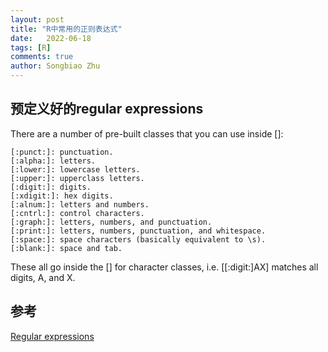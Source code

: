 ```yaml
---
layout: post
title: "R中常用的正则表达式"
date:   2022-06-18
tags: [R]
comments: true
author: Songbiao Zhu
---
```

## 预定义好的regular expressions

There are a number of pre-built classes that you can use inside []:


    [:punct:]: punctuation.
    [:alpha:]: letters.
    [:lower:]: lowercase letters.
    [:upper:]: upperclass letters.
    [:digit:]: digits.
    [:xdigit:]: hex digits.
    [:alnum:]: letters and numbers.
    [:cntrl:]: control characters.
    [:graph:]: letters, numbers, and punctuation.
    [:print:]: letters, numbers, punctuation, and whitespace.
    [:space:]: space characters (basically equivalent to \s).
    [:blank:]: space and tab.

These all go inside the [] for character classes, i.e. [[:digit:]AX] matches all digits, A, and X.

## 参考
[Regular expressions](https://stringr.tidyverse.org/articles/regular-expressions.html)